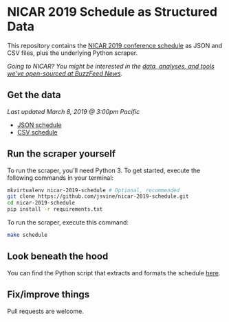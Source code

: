 # NICAR 2019 Schedule as Structured Data

This repository contains the [NICAR 2019 conference schedule](https://www.ire.org/events-and-training/conferences/nicar-2019/schedule) as JSON and CSV files, plus the underlying Python scraper.

*Going to NICAR? You might be interested in the [data, analyses, and tools we've open-sourced at BuzzFeed News](https://github.com/buzzfeednews/everything).*

## Get the data

*Last updated March 8, 2019 @ 3:00pm Pacific*

- [JSON schedule](schedule/nicar-2019-schedule.json?raw=true)
- [CSV schedule](schedule/nicar-2019-schedule.csv?raw=true)

## Run the scraper yourself

To run the scraper, you'll need Python 3. To get started, execute the following commands in your terminal:

```bash
mkvirtualenv nicar-2019-schedule # Optional, recommended
git clone https://github.com/jsvine/nicar-2019-schedule.git
cd nicar-2019-schedule
pip install -r requirements.txt
```

To run the scraper, execute this command:

```bash
make schedule
```

## Look beneath the hood

You can find the Python script that extracts and formats the schedule [here](scripts/scrape.py).

## Fix/improve things

Pull requests are welcome.
